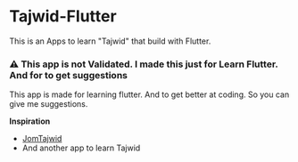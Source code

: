 # Tajwid-Flutter
This is an Apps to learn "Tajwid" that build with Flutter.

### ⚠️ This app is not Validated. I made this just for Learn Flutter. And for to get suggestions
This app is made for learning flutter. And to get better at coding. So you can give me suggestions.

**Inspiration**
  - [JomTajwid](https://play.google.com/store/apps/details?id=com.jomalphacoders.jomtajwid)
  - And another app to learn Tajwid
